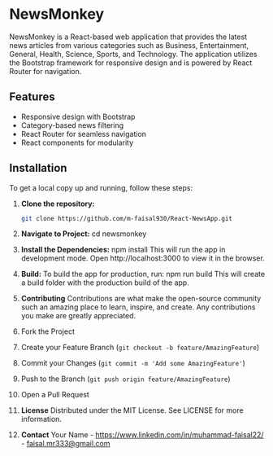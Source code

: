 # NewsMonkey

NewsMonkey is a React-based web application that provides the latest news articles from various categories such as Business, Entertainment, General, Health, Science, Sports, and Technology. The application utilizes the Bootstrap framework for responsive design and is powered by React Router for navigation.

## Features

- Responsive design with Bootstrap
- Category-based news filtering
- React Router for seamless navigation
- React components for modularity

## Installation

To get a local copy up and running, follow these steps:

1. **Clone the repository:**

   ```sh
   git clone https://github.com/m-faisal930/React-NewsApp.git
2. **Navigate to Project:**
   cd newsmonkey
3. **Install the Dependencies:**
   npm install
This will run the app in development mode. Open http://localhost:3000 to view it in the browser.
4. **Build:**
   To build the app for production, run:
   npm run build
This will create a build folder with the production build of the app.




5. **Contributing**
Contributions are what make the open-source community such an amazing place to learn, inspire, and create. Any contributions you make are greatly appreciated.

1. Fork the Project
2. Create your Feature Branch (`git checkout -b feature/AmazingFeature`)
3. Commit your Changes (`git commit -m 'Add some AmazingFeature'`)
4. Push to the Branch (`git push origin feature/AmazingFeature`)
5. Open a Pull Request

6. **License**
Distributed under the MIT License. See LICENSE for more information.

7. **Contact**
Your Name - https://www.linkedin.com/in/muhammad-faisal22/ - faisal.mr333@gmail.com



